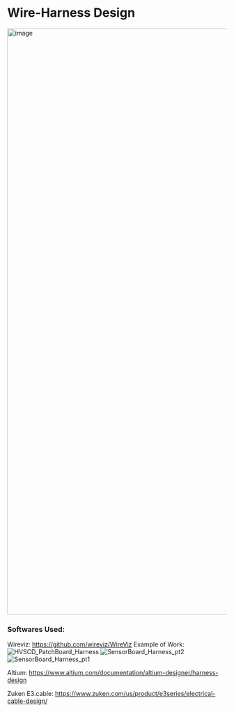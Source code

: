 # Wire-Harness Design

<img width="1347" alt="image" src="https://github.com/user-attachments/assets/078790a4-dd69-45dc-a0e6-e04923113bae">

### Softwares Used:
Wireviz: https://github.com/wireviz/WireViz
Example of Work:
![HVSCD_PatchBoard_Harness](https://github.com/user-attachments/assets/2a9c706a-2ad2-4bf1-a9b9-e4b93a5bd2b3)
![SensorBoard_Harness_pt2](https://github.com/user-attachments/assets/661143d2-5284-4680-b0da-6c800c09f177)
![SensorBoard_Harness_pt1](https://github.com/user-attachments/assets/a99b7d78-524b-4fb6-ba49-3f2c803bd65e)


Altium: https://www.altium.com/documentation/altium-designer/harness-design

Zuken E3.cable: https://www.zuken.com/us/product/e3series/electrical-cable-design/
